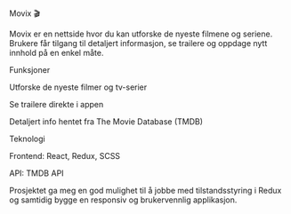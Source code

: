 Movix 🎬

Movix er en nettside hvor du kan utforske de nyeste filmene og seriene.
Brukere får tilgang til detaljert informasjon, se trailere og oppdage nytt innhold på en enkel måte.

Funksjoner

Utforske de nyeste filmer og tv-serier

Se trailere direkte i appen

Detaljert info hentet fra The Movie Database (TMDB)

Teknologi

Frontend: React, Redux, SCSS

API: TMDB API

Prosjektet ga meg en god mulighet til å jobbe med tilstandsstyring i Redux og samtidig bygge en responsiv og brukervennlig applikasjon.

